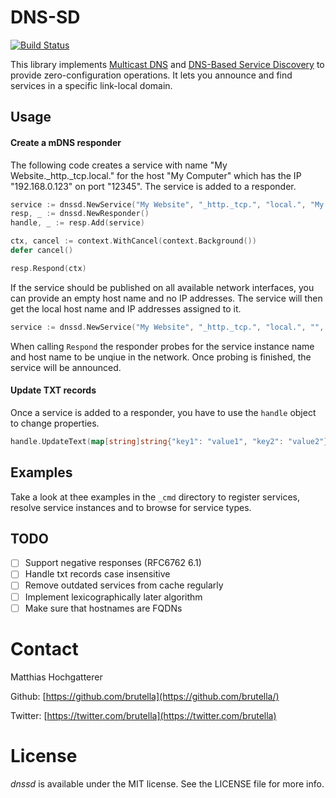 # DNS-SD

[![Build Status](https://travis-ci.org/brutella/hc.svg)](https://travis-ci.org/brutella/dnssd)

This library implements [Multicast DNS](mDNS) and [DNS-Based Service Discovery](dnssd) to provide zero-configuration operations. It lets you announce and find services in a specific link-local domain.

[mdns]: https://tools.ietf.org/html/rfc6762
[dnssd]: https://tools.ietf.org/html/rfc6763

## Usage

#### Create a mDNS responder

The following code creates a service with name "My Website._http._tcp.local." for the host "My Computer" which has the IP "192.168.0.123" on port "12345". The service is added to a responder.

```go
service := dnssd.NewService("My Website", "_http._tcp.", "local.", "My Computer", []net.IP{net.ParseIP("192.168.0.123")}, 12345)
resp, _ := dnssd.NewResponder()
handle, _ := resp.Add(service)

ctx, cancel := context.WithCancel(context.Background())
defer cancel()

resp.Respond(ctx)
```

If the service should be published on all available network interfaces, you can provide an empty host name and no IP addresses. The service will then get the local host name and IP addresses assigned to it.

```go
service := dnssd.NewService("My Website", "_http._tcp.", "local.", "", nil, 12345)
```

When calling `Respond` the responder probes for the service instance name and host name to be unqiue in the network. Once probing is finished, the service will be announced.

#### Update TXT records

Once a service is added to a responder, you have to use the `handle` object to change properties.

```go
handle.UpdateText(map[string]string{"key1": "value1", "key2": "value2"}, resp)
```

## Examples

Take a look at thee examples in the `_cmd` directory to register services, resolve service instances and to browse for service types.

## TODO

- [ ] Support negative responses (RFC6762 6.1)
- [ ] Handle txt records case insensitive
- [ ] Remove outdated services from cache regularly
- [ ] Implement lexicographically later algorithm
- [ ] Make sure that hostnames are FQDNs

# Contact

Matthias Hochgatterer

Github: [https://github.com/brutella](https://github.com/brutella/)

Twitter: [https://twitter.com/brutella](https://twitter.com/brutella)


# License

*dnssd* is available under the MIT license. See the LICENSE file for more info.